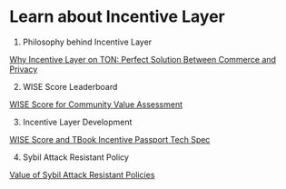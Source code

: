 # Learn about Incentive Layer

1. Philosophy behind Incentive Layer

[Why Incentive Layer on TON: Perfect Solution Between Commerce and Privacy](incentive-layer.md)

2. WISE Score Leaderboard

[WISE Score for Community Value Assessment](wise-score.md)

3. Incentive Layer Development

[WISE Score and TBook Incentive Passport Tech Spec](dev-roadmap.md)

4. Sybil Attack Resistant Policy

[Value of Sybil Attack Resistant Policies](sybil-attack.md)
